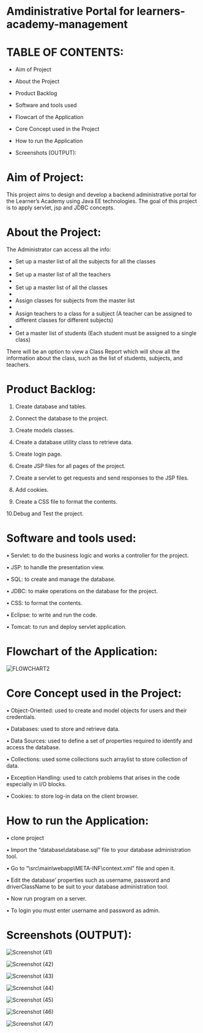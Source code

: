 # Amdinistrative Portal for learners-academy-management

# TABLE OF CONTENTS:

 - Aim of Project
 
 - About the Project

 - Product Backlog
 
 - Software and tools used
 
 - Flowcart of the Application
 
 - Core Concept used in the Project
 
 - How to run the Application

  - Screenshots (OUTPUT):





# Aim of Project:
  This project aims to design and develop a backend administrative portal for the Learner’s Academy using Java EE technologies. The goal of this project is to apply servlet, jsp and JDBC concepts.
  
  
 # About the Project:
  The Administrator can access all the info:
 
  - Set up a master list of all the subjects for all the classes
  - 
  - Set up a master list of all the teachers
  - 
  - Set up a master list of all the classes
  - 
  - Assign classes for subjects from the master list
  - 
  - Assign teachers to a class for a subject (A teacher can be assigned to different classes for different subjects)
  - 
  - Get a master list of students (Each student must be assigned to a single class)
     

 There will be an option to view a Class Report which will show all the information about the class, such as the list of students, subjects, and teachers.
 
 
  
# Product Backlog:

1. Create database and tables.

2. Connect the database to the project.

3. Create models classes.

4. Create a database utility class to retrieve data.

5. Create login page.

6. Create JSP files for all pages of the project.

7. Create a servlet to get requests and send responses to the JSP files.

8. Add cookies.

9. Create a CSS file to format the contents.

10.Debug and Test the project.


# Software and tools used:

• Servlet: to do the business logic and works a controller for the project.

• JSP: to handle the presentation view.

• SQL: to create and manage the database.

• JDBC: to make operations on the database for the project.

• CSS: to format the contents.

• Eclipse: to write and run the code.

• Tomcat: to run and deploy servlet application.

# Flowchart of the Application:
 ![FLOWCHART2](https://user-images.githubusercontent.com/110302992/191812422-14552149-74ec-4584-af2c-bee9a3417a3d.jpg)




# Core Concept used in the Project:

• Object-Oriented: used to create and model objects for users and their credentials.

• Databases: used to store and retrieve data.

• Data Sources: used to define a set of properties required to identify and access the database.

• Collections: used some collections such arraylist to store collection of data.

• Exception Handling: used to catch problems that arises in the code especially in I/O blocks.

• Cookies: to store log-in data on the client browser.

# How to run the Application:


• clone project

• Import the “database\database.sql” file to your database administration tool.

• Go to “\src\main\webapp\META-INF\context.xml” file and open it.

• Edit the database’ properties such as username, password and driverClassName to be suit to your database administration tool.

• Now run program on a server.

• To login you must enter username and password as admin.


# Screenshots (OUTPUT):


 ![Screenshot (41)](https://user-images.githubusercontent.com/110302992/191816921-537e8c36-cc59-4315-a57d-7a598c30af96.png)

![Screenshot (42)](https://user-images.githubusercontent.com/110302992/191816975-56be2540-f789-4e9a-851a-0dd71ef57516.png)

![Screenshot (43)](https://user-images.githubusercontent.com/110302992/191817027-40813b48-6802-44ab-b197-205161544390.png)

![Screenshot (44)](https://user-images.githubusercontent.com/110302992/191817115-620fb24e-fcae-4f3b-b95d-e635077296d5.png)

![Screenshot (45)](https://user-images.githubusercontent.com/110302992/191817194-77fb8fb2-6f00-44be-8bf7-a78e41452a78.png)

![Screenshot (46)](https://user-images.githubusercontent.com/110302992/191817293-f8461027-a407-43e1-bcf5-65d36dfafefd.png)

![Screenshot (47)](https://user-images.githubusercontent.com/110302992/191817378-442ed0d0-990d-47cc-b5fa-da08e36fd228.png)

